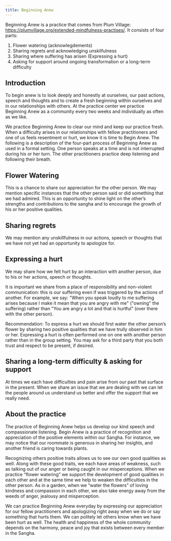 ```yaml
---
title: Beginning Anew
---
```


Beginning Anew is a practice that comes from Plum Village: https://plumvillage.org/extended-mindfulness-practises/. It consists of four parts:

1. Flower watering (acknowlegdements)
2. Sharing regrets and acknowledging unskilfulness
3. Sharing where suffering has arisen (Expressing a hurt)
4. Asking for support around ongoing transformation or a long-term difficulty

## Introduction

To begin anew is to look deeply and honestly at ourselves, our past actions, speech and thoughts and to create a fresh beginning within ourselves and in our relationships with others. At the practice center we practice Beginning Anew as a community every two weeks and individually as often as we like.

We practice Beginning Anew to clear our mind and keep our practice fresh. When a difficulty arises in our relationships with fellow practitioners and one of us feels resentment or hurt, we know it is time to Begin Anew. The following is a description of the four-part process of Beginning Anew as used in a formal setting. One person speaks at a time and is not interrupted during his or her turn. The other practitioners practice deep listening and following their breath.

## Flower Watering  

This is a chance to share our appreciation for the other person. We may mention specific instances that the other person said or did something that we had admired. This is an opportunity to shine light on the other’s strengths and contributions to the sangha and to encourage the growth of his or her positive qualities.

## Sharing regrets  

We may mention any unskillfulness in our actions, speech or thoughts that we have not yet had an opportunity to apologize for.

## Expressing a hurt

We may share how we felt hurt by an interaction with another person, due to his or her actions, speech or thoughts.

It is important we share from a place of responsibility and non-violent communication: this is *our* suffering even if was triggered by the actions of another. For example, we say: "When you speak loudly to me suffering arises because I make it mean that you are angry with me" ("owning" the suffering) rather than "You are angry a lot and that is hurtful" (over there with the other person).

Recommendation: To express a hurt we should first water the other person’s flower by sharing two positive qualities that we have trully observed in him or her. Expressing a hurt is often performed one on one with another person rather than in the group setting. You may ask for a third party that you both trust and respect to be present, if desired.

## Sharing a long-term difficulty & asking for support

At times we each have difficulties and pain arise from our past that surface in the present. When we share an issue that we are dealing with we can let the people around us understand us better and offer the support that we really need. 

## About the practice

The practice of Beginning Anew helps us develop our kind speech and compassionate listening. Begin Anew is a practice of recognition and appreciation of the positive elements within our Sangha. For instance, we may notice that our roommate is generous in sharing her insights, and another friend is caring towards plants.  

Recognizing others positive traits allows us to see our own good qualities as well. Along with these good traits, we each have areas of weakness, such as talking out of our anger or being caught in our misperceptions. When we practice “flower watering” we support the development of good qualities in each other and at the same time we help to weaken the difficulties in the other person. As in a garden, when we “water the flowers” of loving kindness and compassion in each other, we also take energy away from the weeds of anger, jealousy and misperception.  

We can practice Beginning Anew everyday by expressing our appreciation for our fellow practitioners and apologizing right away when we do or say something that hurts them. We can politely let others know when we have been hurt as well. The health and happiness of the whole community depends on the harmony, peace and joy that exists between every member in the Sangha.  